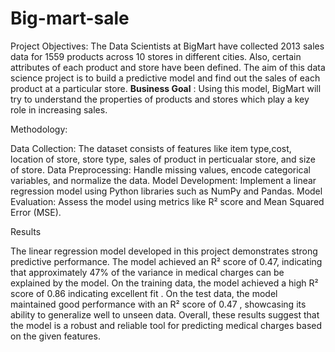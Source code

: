 # Big-mart-sale
Project Objectives:
The Data Scientists at BigMart have collected 2013 sales data for 1559 products across 10 stores in different cities. Also, certain attributes of each product and store have been defined. The aim of this data science project is to build a predictive model and find out the sales of each product at a particular store.
**Business Goal** : Using this model, BigMart will try to understand the properties of products and stores which play a key role in increasing sales.

Methodology:

Data Collection: The dataset consists of features like item type,cost, location of store, store type, sales of product in perticualar store, and size of store. Data Preprocessing: Handle missing values, encode categorical variables, and normalize the data. Model Development: Implement a linear regression model using Python libraries such as NumPy and Pandas. Model Evaluation: Assess the model using metrics like R² score and Mean Squared Error (MSE).

Results

The linear regression model developed in this project demonstrates strong predictive performance. The model achieved an R² score of 0.47, indicating that approximately 47% of the variance in medical charges can be explained by the model. On the training data, the model achieved a high R² score of 0.86 indicating excellent fit . On the test data, the model maintained good performance with an R² score of 0.47 , showcasing its ability to generalize well to unseen data. Overall, these results suggest that the model is a robust and reliable tool for predicting medical charges based on the given features.
